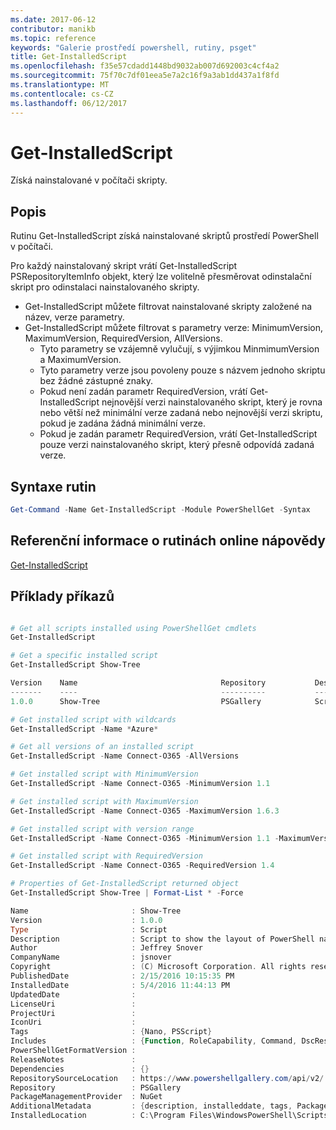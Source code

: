 ```yaml
---
ms.date: 2017-06-12
contributor: manikb
ms.topic: reference
keywords: "Galerie prostředí powershell, rutiny, psget"
title: Get-InstalledScript
ms.openlocfilehash: f35e57cdadd1448bd9032ab007d692003c4cf4a2
ms.sourcegitcommit: 75f70c7df01eea5e7a2c16f9a3ab1dd437a1f8fd
ms.translationtype: MT
ms.contentlocale: cs-CZ
ms.lasthandoff: 06/12/2017
---
```

# <a name="get-installedscript"></a>Get-InstalledScript

Získá nainstalované v počítači skripty.

## <a name="description"></a>Popis

Rutinu Get-InstalledScript získá nainstalované skriptů prostředí PowerShell v počítači.

Pro každý nainstalovaný skript vrátí Get-InstalledScript PSRepositoryItemInfo objekt, který lze volitelně přesměrovat odinstalační skript pro odinstalaci nainstalovaného skripty.

- Get-InstalledScript můžete filtrovat nainstalované skripty založené na název, verze parametry.
- Get-InstalledScript můžete filtrovat s parametry verze: MinimumVersion, MaximumVersion, RequiredVersion, AllVersions.
  - Tyto parametry se vzájemně vylučují, s výjimkou MinmimumVersion a MaximumVersion.
  - Tyto parametry verze jsou povoleny pouze s názvem jednoho skriptu bez žádné zástupné znaky.
  - Pokud není zadán parametr RequiredVersion, vrátí Get-InstalledScript nejnovější verzi nainstalovaného skript, který je rovna nebo větší než minimální verze zadaná nebo nejnovější verzi skriptu, pokud je zadána žádná minimální verze. 
  - Pokud je zadán parametr RequiredVersion, vrátí Get-InstalledScript pouze verzi nainstalovaného skript, který přesně odpovídá zadaná verze.

## <a name="cmdlet-syntax"></a>Syntaxe rutin

```powershell
Get-Command -Name Get-InstalledScript -Module PowerShellGet -Syntax
```

## <a name="cmdlet-online-help-reference"></a>Referenční informace o rutinách online nápovědy

[Get-InstalledScript](http://go.microsoft.com/fwlink/?LinkId=619790)

## <a name="example-commands"></a>Příklady příkazů

```powershell

# Get all scripts installed using PowerShellGet cmdlets
Get-InstalledScript

# Get a specific installed script
Get-InstalledScript Show-Tree

Version    Name                                Repository           Description
-------    ----                                ----------           -----------
1.0.0      Show-Tree                           PSGallery            Script to show the layout of PowerShell namespaces (Tr...

# Get installed script with wildcards
Get-InstalledScript -Name *Azure*

# Get all versions of an installed script
Get-InstalledScript -Name Connect-O365 -AllVersions

# Get installed script with MinimumVersion
Get-InstalledScript -Name Connect-O365 -MinimumVersion 1.1

# Get installed script with MaximumVersion
Get-InstalledScript -Name Connect-O365 -MaximumVersion 1.6.3

# Get installed script with version range
Get-InstalledScript -Name Connect-O365 -MinimumVersion 1.1 -MaximumVersion 1.6.3

# Get installed script with RequiredVersion
Get-InstalledScript -Name Connect-O365 -RequiredVersion 1.4

# Properties of Get-InstalledScript returned object
Get-InstalledScript Show-Tree | Format-List * -Force

Name                       : Show-Tree
Version                    : 1.0.0
Type                       : Script
Description                : Script to show the layout of PowerShell namespaces (Trees) using ASCII
Author                     : Jeffrey Snover
CompanyName                : jsnover
Copyright                  : (C) Microsoft Corporation. All rights reserved.
PublishedDate              : 2/15/2016 10:15:35 PM
InstalledDate              : 5/4/2016 11:44:13 PM
UpdatedDate                :
LicenseUri                 :
ProjectUri                 :
IconUri                    :
Tags                       : {Nano, PSScript}
Includes                   : {Function, RoleCapability, Command, DscResource...}
PowerShellGetFormatVersion :
ReleaseNotes               :
Dependencies               : {}
RepositorySourceLocation   : https://www.powershellgallery.com/api/v2/
Repository                 : PSGallery
PackageManagementProvider  : NuGet
AdditionalMetadata         : {description, installeddate, tags, PackageManagementProvider...}
InstalledLocation          : C:\Program Files\WindowsPowerShell\Scripts


```

